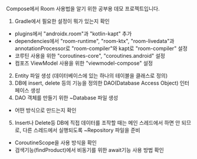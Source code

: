 Compose에서 Room 사용법을 알기 위한 공부용 데모 프로젝트입니다.

1. Gradle에서 필요한 설정이 뭐가 있는지 확인
 - plugins에서 "androidx.room"과 "kotlin-kapt" 추가
 - dependencies에서 "room-runtime", "room-ktx", "room-livedata"과 annotationProcessor로 "room-compiler"와 kapt로 "room-compiler" 설정
 - 코루틴 사용을 위한 "coroutines-core", "coroutines.android" 설정
 - 컴포즈 ViewModel 사용을 위한 "viewmodel-compose" 설정
2. Entity 파일 생성 (데이터베이스에 있는 하나의 테이블을 클래스로 정의)
3. DB에 insert, delete 등의 기능을 정의한 DAO(Database Access Object) 인터페이스 생성
4. DAO 객체를 만들기 위한 ~Database 파일 생성
  - 어떤 방식으로 만드는지 확인
5. Insert나 Delete등 DB에 직접 데이터를 조작할 때는 메인 스레드에서 하면 안 되므로,
 다른 스레드에서 실행되도록 ~Repository 파일을 준비
 - CoroutineScope을 사용 방식을 확인
 - 검색기능(findProduct)에서 비동기를 위한 await기능 사용 방법 확인
